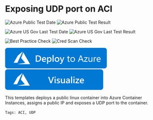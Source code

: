# Exposing UDP port on ACI

![Azure Public Test Date](https://azurequickstartsservice.blob.core.windows.net/badges/201-aci-udp/PublicLastTestDate.svg)
![Azure Public Test Result](https://azurequickstartsservice.blob.core.windows.net/badges/201-aci-udp/PublicDeployment.svg)

![Azure US Gov Last Test Date](https://azurequickstartsservice.blob.core.windows.net/badges/201-aci-udp/FairfaxLastTestDate.svg)
![Azure US Gov Last Test Result](https://azurequickstartsservice.blob.core.windows.net/badges/201-aci-udp/FairfaxDeployment.svg)

![Best Practice Check](https://azurequickstartsservice.blob.core.windows.net/badges/201-aci-udp/BestPracticeResult.svg)
![Cred Scan Check](https://azurequickstartsservice.blob.core.windows.net/badges/201-aci-udp/CredScanResult.svg)

[![Deploy To Azure](https://raw.githubusercontent.com/Azure/azure-quickstart-templates/master/1-CONTRIBUTION-GUIDE/images/deploytoazure.svg?sanitize=true)](https://portal.azure.com/#create/Microsoft.Template/uri/https%3A%2F%2Fraw.githubusercontent.com%2FAzure%2Fazure-quickstart-templates%2Fmaster%2F201-aci-udp%2Fazuredeploy.json)
[![Visualize](https://raw.githubusercontent.com/Azure/azure-quickstart-templates/master/1-CONTRIBUTION-GUIDE/images/visualizebutton.svg?sanitize=true)](http://armviz.io/#/?load=https%3A%2F%2Fraw.githubusercontent.com%2FAzure%2Fazure-quickstart-templates%2Fmaster%2F201-aci-udp%2Fazuredeploy.json)

This templates deploys a public linux container into Azure Container Instances,
assigns a public IP and exposes a UDP port to the container.

`Tags: ACI, UDP`

